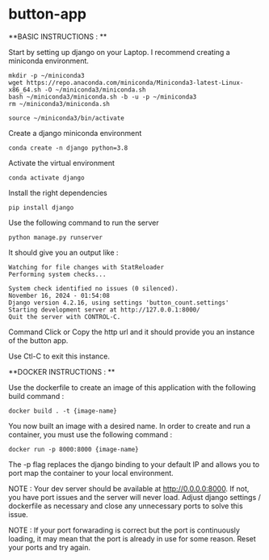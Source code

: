 # button-app

**BASIC INSTRUCTIONS : **

Start by setting up django on your Laptop. I recommend creating a miniconda environment.

    mkdir -p ~/miniconda3
    wget https://repo.anaconda.com/miniconda/Miniconda3-latest-Linux-x86_64.sh -O ~/miniconda3/miniconda.sh
    bash ~/miniconda3/miniconda.sh -b -u -p ~/miniconda3
    rm ~/miniconda3/miniconda.sh

    source ~/miniconda3/bin/activate

Create a django miniconda environment

    conda create -n django python=3.8

Activate the virtual environment

    conda activate django

Install the right dependencies

    pip install django

Use the following command to run the server

    python manage.py runserver

It should give you an output like : 

    Watching for file changes with StatReloader
    Performing system checks...

    System check identified no issues (0 silenced).
    November 16, 2024 - 01:54:08
    Django version 4.2.16, using settings 'button_count.settings'
    Starting development server at http://127.0.0.1:8000/
    Quit the server with CONTROL-C.

Command Click or Copy the http url and it should provide you an instance of the button app.

Use Ctl-C to exit this instance.


**DOCKER INSTRUCTIONS : **

Use the dockerfile to create an image of this application with the following build command : 

    docker build . -t {image-name}

You now built an image with a desired name. In order to create and run a container, you must use the following command : 

    docker run -p 8000:8000 {image-name}

The -p flag replaces the django binding to your default IP and allows you to port map the container to your local environment.

NOTE : Your dev server should be available at http://0.0.0.0:8000. If not, you have port issues and the server will never load. Adjust django settings / dockerfile as necessary and close any unnecessary ports to solve this issue.

NOTE : If your port forwarading is correct but the port is continuously loading, it may mean that the port is already in use for some reason. Reset your ports and try again.
